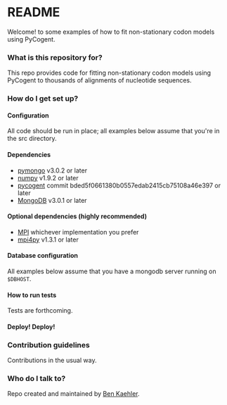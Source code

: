# README #

Welcome! to some examples of how to fit non-stationary codon models using PyCogent.

### What is this repository for? ###

This repo provides code for fitting non-stationary codon models using PyCogent to thousands of alignments of nucleotide sequences.

### How do I get set up? ###

#### Configuration
All code should be run in place; all examples below assume that you're in the src directory.

#### Dependencies
* [pymongo](https://api.mongodb.org/python/current/) v3.0.2 or later
* [numpy](http://www.numpy.org) v1.9.2 or later
* [pycogent](https://github.com/pycogent/pycogent/) commit bded5f0661380b0557edab2415cb75108a46e397 or later
* [MongoDB](https://www.mongodb.org) v3.0.1 or later

#### Optional dependencies (highly recommended)
* [MPI](https://en.wikipedia.org/wiki/Message_Passing_Interface) whichever implementation you prefer
* [mpi4py](http://mpi4py.scipy.org) v1.3.1 or later

#### Database configuration
All examples below assume that you have a mongodb server running on `$DBHOST`.

#### How to run tests
Tests are forthcoming.

#### Deploy! Deploy!



### Contribution guidelines ###
Contributions in the usual way.

### Who do I talk to? ###
Repo created and maintained by [Ben Kaehler](mailto:benjamin.kaehler@anu.edu.au).
